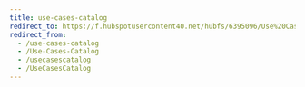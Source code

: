 ```yaml
---
title: use-cases-catalog
redirect_to: https://f.hubspotusercontent40.net/hubfs/6395096/Use%20Case%20Catalog.pdf
redirect_from:
  - /use-cases-catalog
  - /Use-Cases-Catalog
  - /usecasescatalog
  - /UseCasesCatalog
---
```

